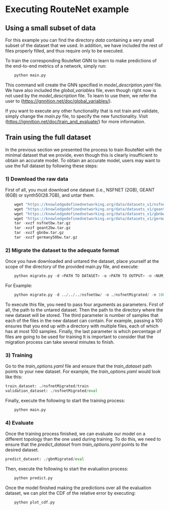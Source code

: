 # Executing RouteNet example

## Using a small subset of data
For this example you can find the directory *data* containing a very small subset of the dataset that we used. In addition, we have included the rest of files properly filled, and thus require only to be executed.

To train the corresponding RouteNet GNN to learn to make predictions of the end-to-end metrics of a network, simply run:

```python
    python main.py
```

This command will create the GNN specified in *model_description.yaml* file. We have also included the *global_variables* file, even though right now is not used by the *model_description* file. To learn to use them, we refer the user to (https://ignnition.net/doc/global_variables/).

If you want to execute any other functionality that is not train and validate, simply change the *main.py* file, to specify the new functionality. Visit (https://ignnition.net/doc/train_and_evaluate/) for more information.

## Train using the full dataset
In the previous section we presented the process to train RouteNet with the minimal dataset that we provide, even though this is clearly insufficient to obtain an accurate model. To obtain an accurate model, users may want to use the full dataset by following these steps:

### 1) Download the raw data
First of all, you must download one dataset (i.e., NSFNET (2GB), GEANT (6GB) or synth50(28.7GB), and untar them.
```python
    wget "https://knowledgedefinednetworking.org/data/datasets_v1/nsfnetbw.tar.gz"
    wget "https://knowledgedefinednetworking.org/data/datasets_v1/geant2bw.tar.gz"
    wget "https://knowledgedefinednetworking.org/data/datasets_v1/gbnbw.tar.gz"
    wget "https://knowledgedefinednetworking.org/data/datasets_v1/germany50bw.tar.gz"
    tar -xvzf nsfnetbw.tar.gz 
    tar -xvzf geant2bw.tar.gz 
    tar -xvzf gbnbw.tar.gz 
    tar -xvzf germany50bw.tar.gz
```

### 2) Migrate the dataset to the adequate format
Once you have downloaded and untared the dataset, place yourself at the scope of the directory of the provided main.py file, and  execute:
```python
    python migrate.py -d <PATH TO DATASET> -o <PATH TO OUTPUT> -n <NUM_SAMPLES_PER_FILE> -s <PERCENTAGE_TRAINING>
```
For Example:
```python
    python migrate.py -d ../../../nsfnetbw/ -o ./nsfnetMigrated/ -n 100 -s 0.8
```
To execute this file, you need to pass four arguments as parameters. First of all, the path to the untared dataset. Then the path to the directory where the new dataset will be stored. The third parameter is number of samples that each of the files in the new dataset can contain. For example, passing a 100 ensures that you end up with a directory with multiple files, each of which has at most 100 samples. Finally, the last parameter is which percentage of files are going to be used for training
It is important to consider that the migration process can take several minutes to finish.

### 3) Training
Go to the *train_options.yaml* file and ensure that the *train_dataset* path points to your new dataset. For example, the *train_options.yaml* would look like this:
```python
train_dataset: ./nsfnetMigrated/train
validation_dataset: ./nsfnetMigrated/eval
```
Finally, execute the following to start the training process:
```python
    python main.py
```

### 4) Evaluate
Once the training process finished, we can evaluate our model on a different topology than the one used during training. To do this, we need to ensure that the *predict_dataset* from *train_options.yaml* points to the desired dataset. 
```python
predict_dataset: ./gbnMigrated/eval
```
Then, execute the following to start the evaluation process:
```python
    python predict.py
```
Once the model finished making the predictions over all the evaluation dataset, we can plot the CDF of the relative error by executing: 
```python
    python plot_cdf.py
```